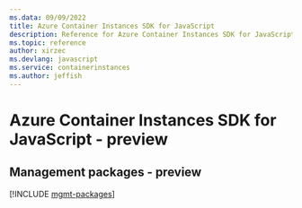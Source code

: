 ```yaml
---
ms.data: 09/09/2022
title: Azure Container Instances SDK for JavaScript
description: Reference for Azure Container Instances SDK for JavaScript
ms.topic: reference
author: xirzec
ms.devlang: javascript
ms.service: containerinstances
ms.author: jeffish
---
```

# Azure Container Instances SDK for JavaScript - preview

## Management packages - preview
[!INCLUDE [mgmt-packages](container-instances-mgmt-index.md)]
